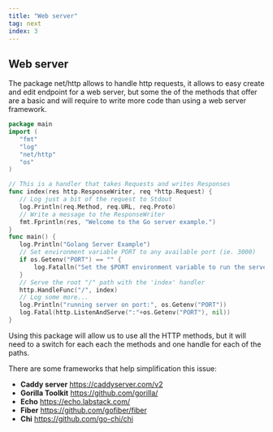 ```yaml
---
title: "Web server"
tag: next
index: 3
---
```


## Web server

The package net/http allows to handle http requests, it allows to easy create and edit endpoint for a web server, but some the of the methods that offer are a basic and will require to write more code than using a web server framework.

 ``` go
package main
import (
    "fmt"
    "log"
    "net/http"
    "os"
)

// This is a handler that takes Requests and writes Responses
func index(res http.ResponseWriter, req *http.Request) {
    // Log just a bit of the request to Stdout
    log.Println(req.Method, req.URL, req.Proto)
    // Write a message to the ResponseWriter
    fmt.Fprintln(res, "Welcome to the Go server example.")
}
func main() {
    log.Println("Golang Server Example")
    // Set environment variable PORT to any available port (ie. 3000)
    if os.Getenv("PORT") == "" {
        log.Fatalln("Set the $PORT environment variable to run the server (ie. export PORT=3000)")
    }
    // Serve the root "/" path with the 'index' handler
    http.HandleFunc("/", index)
    // Log some more...
    log.Println("running server on port:", os.Getenv("PORT"))
    log.Fatal(http.ListenAndServe(":"+os.Getenv("PORT"), nil))
}
```

Using this package will allow us to use all the HTTP methods, but it will need to a switch for each each the methods and one handle for each of the paths.

There are some frameworks that help simplification this issue:
- **Caddy server**
https://caddyserver.com/v2
- **Gorilla Toolkit**
https://github.com/gorilla/
- **Echo**
https://echo.labstack.com/
- **Fiber**
https://github.com/gofiber/fiber
- **Chi**
https://github.com/go-chi/chi
